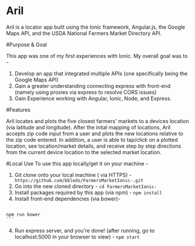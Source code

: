 # Aril

Aril is a locator app built using the Ionic framework, Angular.js, the Google Maps API, and the USDA National Farmers Market Directory API.

#Purpose & Goal

This app was one of my first experiences with Ionic. My overall goal was to -
 1. Develop an app that integrated multiple APIs (one specifically being the Google Maps API)
 2. Gain a greater understanding connecting express with front-end (namely using proxies via express to resolve CORS issues)
 3. Gain Experience working with Angular, Ionic, Node, and Express.

#Features

Aril locates and plots the five closest farmers' markets to a devices location (via latitude and longitude). After the inital mapping of locations, Aril accepts zip code input from a user and plots the new locations relative to the zip code entered. In addition, a user is able to tap/click on a plotted location, see location/market details, and receive step by step directions from the current device location to the selected market location.

#Local Use
To use this app locally/get it on your machine -
  1. Git clone onto your local machine ( via HTTPS) - ``` https://github.com/bbleds/FarmersMarketIonic-.git```
  2. Go into the new cloned directory - ``` cd FarmersMarketIonic- ```
  3. Install packages required by this app (via npm) -
    ```
    npm install
    ```
  4. Install front-end dependencies (via bower)-
  	 ```
    npm run bower
    ```
  4. Run express server, and you're done! (after running, go to localhost:5000 in your browser to view) -
    ```
    npm start
    ```

